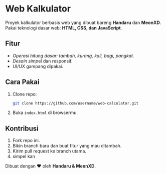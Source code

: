 # Web Kalkulator

Proyek kalkulator berbasis web yang dibuat bareng **Handaru** dan **MeonXD**. Pakai teknologi dasar web: **HTML, CSS, dan JavaScript**.

## Fitur

- *Operasi hitung dasar: tambah, kurang, kali, bagi, pangkat.*
- *Desain simp*el dan responsif.
- UI/UX gampang dipakai.
  
## Cara Pakai

1. Clone repo:
   ```sh
   git clone https://github.com/username/web-calculator.git
   ```
2. Buka `index.html` di browsermu.

## Kontribusi

1. Fork repo ini.
2. Bikin branch baru dan buat fitur yang mau ditambah.
3. Kirim pull request ke branch utama.
4. simpel kan

Dibuat dengan ❤️ oleh **Handaru & MeonXD**.
